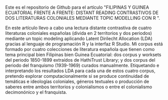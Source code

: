 Este es el repositorio de Github para el artículo "FILIPINAS Y GUINEA ECUATORIAL FRENTE A FRENTE: DISTANT READING CONTRASTIVOS DE DOS LITERATURAS COLONIALES MEDIANTE TOPIC MODELLING CON R ".

En este artículo llevo a cabo una lectura distante contrastiva de cuatro literaturas coloniales españolas (divida en 2 territorios y dos periodos) mediante un topic modeling aplicando Latent Dirilecht Allocation (LDA) gracias al lenguaje de programación R y la interfaz R Studio. Mi corpus está formado por cuatro colecciones de literatura española que tienen como tema principal bien Filipinas bien Guinea Ecuatorial: dos corpus y worksets del periodo 1850-1899 extraídos de HathiTrust Library; y dos corpus del periodo del franquismo (1939-1969) curados manualmente. Etiquetando e interpretando los resultados LDA para cada una de estos cuatro corpus, pretendo explorar computacionalmente si se produce continuidad de temáticas e ideologías coloniales, géneros textuales o producción de saberes entre ambos territorios y colonialismos o entre el colonialismo decimonónico y el franquista.

